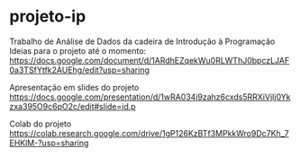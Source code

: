 # projeto-ip
Trabalho de Análise de Dados da cadeira de Introdução à Programação
Ideias para o projeto até o momento:
https://docs.google.com/document/d/1ARdhEZqekWu0RLWThJ0bpczLJAF0a3TSfYtfk2AUEhg/edit?usp=sharing

Apresentação em slides do projeto
https://docs.google.com/presentation/d/1wRA034i9zahz6cxds5RRXiVjIj0Ykzxa395O9c6pO2c/edit#slide=id.p

Colab do projeto
https://colab.research.google.com/drive/1gP126KzBTf3MPkkWro9Dc7Kh_7EHKlM-?usp=sharing

